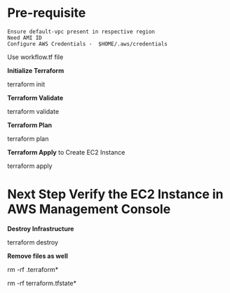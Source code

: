 # Pre-requisite

    Ensure default-vpc present in respective region
    Need AMI ID
    Configure AWS Credentials -  $HOME/.aws/credentials


Use workflow.tf file 


__Initialize Terraform__


terraform init


__Terraform Validate__


terraform validate


__Terraform Plan__ 


terraform plan


__Terraform Apply__ to Create EC2 Instance


terraform apply 


# Next Step Verify the EC2 Instance in AWS Management Console


__Destroy Infrastructure__


terraform destroy


__Remove files as well__ 


rm -rf .terraform*

rm -rf terraform.tfstate*